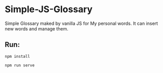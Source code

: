 # Simple-JS-Glossary

Simple Glossary maked by vanilla JS for My personal words. It can insert new words and manage them.

## Run:

`npm install`

`npm run serve`

